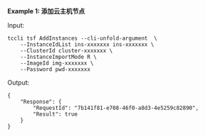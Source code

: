 **Example 1: 添加云主机节点**



Input: 

```
tccli tsf AddInstances --cli-unfold-argument  \
    --InstanceIdList ins-xxxxxxx ins-xxxxxxx \
    --ClusterId cluster-xxxxxxx \
    --InstanceImportMode R \
    --ImageId img-xxxxxxx \
    --Password pwd-xxxxxxx
```

Output: 
```
{
    "Response": {
        "RequestId": "7b141f81-e708-46f0-a8d3-4e5259c82890",
        "Result": true
    }
}
```

